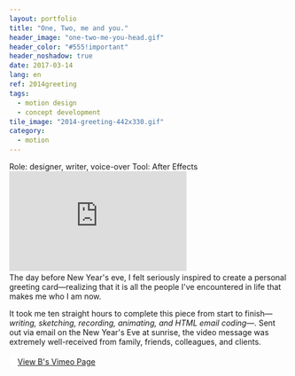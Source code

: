 ```yaml
---
layout: portfolio
title: "One, Two, me and you."
header_image: "one-two-me-you-head.gif"
header_color: "#555!important"
header_noshadow: true
date: 2017-03-14
lang: en
ref: 2014greeting
tags:
  - motion design
  - concept development
tile_image: "2014-greeting-442x330.gif"
category:
  - motion
---
```

<div class="project-info">
  <span>Role:</span> designer, writer, voice-over
  <span>Tool:</span> After Effects
</div>
<div class="emb-video vimeo wide">
  <iframe src="https://player.vimeo.com/video/82980433?title=0&byline=0&portrait=0" width="320" height="180" frameborder="0" webkitallowfullscreen mozallowfullscreen allowfullscreen></iframe>
</div>
The day before New Year's eve, I felt seriously inspired to create a personal greeting card&mdash;realizing that it is all the people I've encountered in life that makes me who I am now.

It took me ten straight hours to complete this piece from start to finish&mdash;_writing, sketching, recording, animating, and HTML email coding_&mdash;. Sent out via email on the New Year's Eve at sunrise, the video message was extremely well-received from family, friends, colleagues, and clients.

<div class="buttons">
  <span class="unselectable">
  <a href="https://vimeo.com/baadaa" title="More Videos.." target="_blank"><img src="/img/outerlink.svg" alt="Link" style="width: 15px;">View B's Vimeo Page</a>
  </span>
</div>
